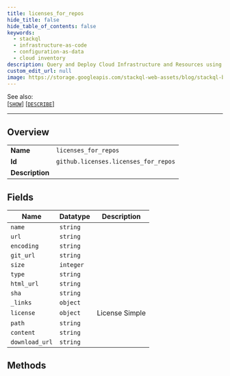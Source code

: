 ```yaml
---
title: licenses_for_repos
hide_title: false
hide_table_of_contents: false
keywords:
  - stackql
  - infrastructure-as-code
  - configuration-as-data
  - cloud inventory
description: Query and Deploy Cloud Infrastructure and Resources using SQL
custom_edit_url: null
image: https://storage.googleapis.com/stackql-web-assets/blog/stackql-blog-post-featured-image.png
---
```

  
    
See also:   
[[` SHOW `]](/docs/language-spec/show) [[` DESCRIBE `]](/docs/language-spec/describe)  
* * * 
## Overview
<table><tbody>
<tr><td><b>Name</b></td><td><code>licenses_for_repos</code></td></tr>
<tr><td><b>Id</b></td><td><code>github.licenses.licenses_for_repos</code></td></tr>
<tr><td><b>Description</b></td><td></td></tr>
</tbody></table>

## Fields
| Name | Datatype | Description |
| ---- | -------- | ----------- |
| `name` | `string` |  |
| `url` | `string` |  |
| `encoding` | `string` |  |
| `git_url` | `string` |  |
| `size` | `integer` |  |
| `type` | `string` |  |
| `html_url` | `string` |  |
| `sha` | `string` |  |
| `_links` | `object` |  |
| `license` | `object` | License Simple |
| `path` | `string` |  |
| `content` | `string` |  |
| `download_url` | `string` |  |
## Methods
